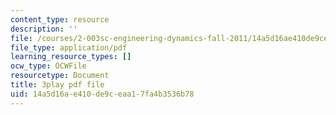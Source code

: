 ```yaml
---
content_type: resource
description: ''
file: /courses/2-003sc-engineering-dynamics-fall-2011/14a5d16ae410de9ceaa17fa4b3536b78_9_d8CQrCYUw.pdf
file_type: application/pdf
learning_resource_types: []
ocw_type: OCWFile
resourcetype: Document
title: 3play pdf file
uid: 14a5d16a-e410-de9c-eaa1-7fa4b3536b78
---
```


